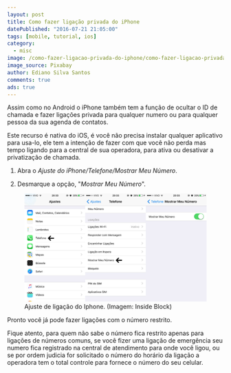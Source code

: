 ```yaml
---
layout: post
title: Como fazer ligação privada do iPhone
datePublished: "2016-07-21 21:05:00"
tags: [mobile, tutorial, ios]
category:
  - misc
image: /como-fazer-ligacao-privada-do-iphone/como-fazer-ligacao-privada-do-iphone.jpg
image_source: Pixabay
author: Ediano Silva Santos
comments: true
ads: true
---
```


Assim como no Android o iPhone também tem a função de ocultar o ID de chamada e fazer ligações privada para qualquer numero ou para qualquer pessoa da sua agenda de contatos.

Este recurso é nativa do iOS, é você não precisa instalar qualquer aplicativo para usa-lo, ele tem a intenção de fazer com que você não perda mas tempo ligando para a central de sua operadora, para ativa ou desativar a privatização de chamada.

1. Abra o *Ajuste do iPhone/Telefone/Mostrar Meu Número*.

2. Desmarque a opção, "*Mostrar Meu Número*".

<figure class="image">
<img alt="Ajuste de ligação do Iphone" src="/assets/blog/como-fazer-ligacao-privada-do-iphone/ligacao-iphone.jpg">
<figcaption>Ajuste de ligação do Iphone. (Imagem: Inside Block)</figcaption>
</figure>

Pronto você já pode fazer ligações com o número restrito.

Fique atento, para quem não sabe o número fica restrito apenas para ligações de números comuns, se você fizer uma ligação de emergência seu numero fica registrado na central de atendimento para onde você ligou, ou se por ordem judicia for solicitado o número do horário da ligação a operadora tem o total controle para fornece o número do seu celular.
